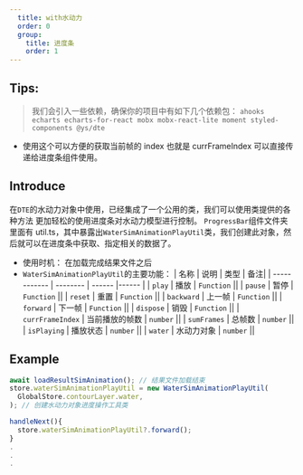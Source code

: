 ```yaml
---
  title: with水动力
  order: 0
  group: 
    title: 进度条
    order: 1
---
```


## Tips:

> 我们会引入一些依赖，确保你的项目中有如下几个依赖包：
> `ahooks echarts echarts-for-react mobx mobx-react-lite moment styled-components @ys/dte`

- 使用这个可以方便的获取当前帧的 index 也就是 currFrameIndex 可以直接传递给进度条组件使用。

## Introduce

在`DTE`的水动力对象中使用，已经集成了一个公用的类，我们可以使用类提供的各种方法 更加轻松的使用进度条对水动力模型进行控制。
`ProgressBar`组件文件夹里面有 util.ts，其中暴露出`WaterSimAnimationPlayUtil`类，我们创建此对象，然后就可以在进度条中获取、指定相关的数据了。

- 使用时机：
  在加载完成结果文件之后
- `WaterSimAnimationPlayUtil`的主要功能：
  | 名称 | 说明 | 类型 | 备注|
  | ------------ | -------- | ------ |------ |
  | `play` | 播放 | `Function` ||
  | `pause` | 暂停 | `Function` ||
  | `reset` | 重置 | `Function` ||
  | `backward` | 上一帧 | `Function` ||
  | `forward` | 下一帧 | `Function` ||
  | `dispose` | 销毁 | `Function` ||
  | `currFrameIndex` | 当前播放的帧数 | `number` ||
  | `sumFrames` | 总帧数 | `number` ||
  | `isPlaying` | 播放状态 | `number` ||
  | `water` | 水动力对象 | `number` ||

## Example

```js
await loadResultSimAnimation(); // 结果文件加载结束
store.waterSimAnimationPlayUtil = new WaterSimAnimationPlayUtil(
  GlobalStore.contourLayer.water,
); // 创建水动力对象进度操作工具类

handleNext(){
  store.waterSimAnimationPlayUtil?.forward();
}
.
.
.
```
